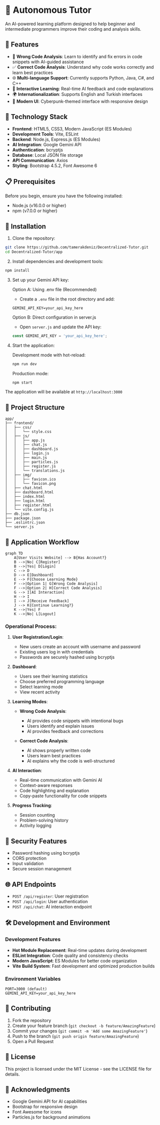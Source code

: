 # 🤖 Autonomous Tutor

An AI-powered learning platform designed to help beginner and intermediate programmers improve their coding and analysis skills.

## 🌟 Features

- 🐛 **Wrong Code Analysis**: Learn to identify and fix errors in code snippets with AI-guided assistance
- ✅ **Correct Code Analysis**: Understand why code works correctly and learn best practices
- 🌐 **Multi-language Support**: Currently supports Python, Java, C#, and C++
- 🔄 **Interactive Learning**: Real-time AI feedback and code explanations
- 🌍 **Internationalization**: Supports English and Turkish interfaces
- 🎨 **Modern UI**: Cyberpunk-themed interface with responsive design

## 🔧 Technology Stack

- **Frontend**: HTML5, CSS3, Modern JavaScript (ES Modules)
- **Development Tools**: Vite, ESLint
- **Backend**: Node.js, Express.js (ES Modules)
- **AI Integration**: Google Gemini API
- **Authentication**: bcryptjs
- **Database**: Local JSON file storage
- **API Communication**: Axios
- **Styling**: Bootstrap 4.5.2, Font Awesome 6

## 📋 Prerequisites

Before you begin, ensure you have the following installed:

- Node.js (v16.0.0 or higher)
- npm (v7.0.0 or higher)

## 🚀 Installation

1. Clone the repository:

```bash
git clone https://github.com/tamerakdeniz/Decentralized-Tutor.git
cd Decentralized-Tutor/app
```

2. Install dependencies and development tools:

```bash
npm install
```

3. Set up your Gemini API key:

   Option A: Using .env file (Recommended)

   - Create a `.env` file in the root directory and add:

   ```env
   GEMINI_API_KEY=your_api_key_here
   ```

   Option B: Direct configuration in server.js

   - Open `server.js` and update the API key:

   ```javascript
   const GEMINI_API_KEY = 'your_api_key_here';
   ```

4. Start the application:

   Development mode with hot-reload:

   ```bash
   npm run dev
   ```

   Production mode:

   ```bash
   npm start
   ```

The application will be available at `http://localhost:3000`

## 📁 Project Structure

```
app/
├── frontend/
│   ├── css/
│   │   └── style.css
│   ├── js/
│   │   ├── app.js
│   │   ├── chat.js
│   │   ├── dashboard.js
│   │   ├── login.js
│   │   ├── main.js
│   │   ├── particles.js
│   │   ├── register.js
│   │   └── translations.js
│   ├── img/
│   │   ├── favicon.ico
│   │   └── favicon.png
│   ├── chat.html
│   ├── dashboard.html
│   ├── index.html
│   ├── login.html
│   ├── register.html
│   └── vite.config.js
├── db.json
├── package.json
├── .eslintrc.json
└── server.js
```

## 🔄 Application Workflow

```mermaid
graph TD
    A[User Visits Website] --> B{Has Account?}
    B -->|No| C[Register]
    B -->|Yes| D[Login]
    C --> D
    D --> E[Dashboard]
    E --> F{Choose Learning Mode}
    F -->|Option 1| G[Wrong Code Analysis]
    F -->|Option 2| H[Correct Code Analysis]
    G --> I[AI Interaction]
    H --> I
    I --> J[Receive Feedback]
    J --> K{Continue Learning?}
    K -->|Yes| F
    K -->|No| L[Logout]
```

### Operational Process:

1. **User Registration/Login**:

   - New users create an account with username and password
   - Existing users log in with credentials
   - Passwords are securely hashed using bcryptjs

2. **Dashboard**:

   - Users see their learning statistics
   - Choose preferred programming language
   - Select learning mode
   - View recent activity

3. **Learning Modes**:

   - **Wrong Code Analysis**:

     - AI provides code snippets with intentional bugs
     - Users identify and explain issues
     - AI provides feedback and corrections

   - **Correct Code Analysis**:
     - AI shows properly written code
     - Users learn best practices
     - AI explains why the code is well-structured

4. **AI Interaction**:

   - Real-time communication with Gemini AI
   - Context-aware responses
   - Code highlighting and explanation
   - Copy-paste functionality for code snippets

5. **Progress Tracking**:
   - Session counting
   - Problem-solving history
   - Activity logging

## 🔐 Security Features

- Password hashing using bcryptjs
- CORS protection
- Input validation
- Secure session management

## 🌐 API Endpoints

- `POST /api/register`: User registration
- `POST /api/login`: User authentication
- `POST /api/chat`: AI interaction endpoint

## 🛠️ Development and Environment

### Development Features

- **Hot Module Replacement**: Real-time updates during development
- **ESLint Integration**: Code quality and consistency checks
- **Modern JavaScript**: ES Modules for better code organization
- **Vite Build System**: Fast development and optimized production builds

### Environment Variables

```env
PORT=3000 (default)
GEMINI_API_KEY=your_api_key_here
```

## 🤝 Contributing

1. Fork the repository
2. Create your feature branch (`git checkout -b feature/AmazingFeature`)
3. Commit your changes (`git commit -m 'Add some AmazingFeature'`)
4. Push to the branch (`git push origin feature/AmazingFeature`)
5. Open a Pull Request

## 📝 License

This project is licensed under the MIT License - see the LICENSE file for details.

## 🙏 Acknowledgments

- Google Gemini API for AI capabilities
- Bootstrap for responsive design
- Font Awesome for icons
- Particles.js for background animations
